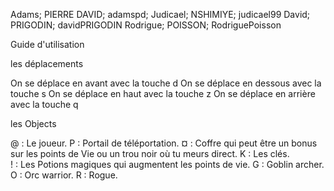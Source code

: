 Adams; PIERRE DAVID; adamspd; Judicael; NSHIMIYE; judicael99 David; PRIGODIN; davidPRIGODIN Rodrigue; POISSON; RodriguePoisson

Guide d'utilisation

les déplacements

On se déplace en avant avec la touche d On se déplace en dessous avec la touche s On se déplace en haut avec la touche z On se déplace en arrière avec la touche q

les Objects

@ : Le joueur.
P : Portail de téléportation. 
¤ : Coffre qui peut être un bonus sur les points de Vie ou un trou noir où tu meurs direct. 
K : Les clés.  
! : Les Potions magiques qui augmentent les points de vie.
G : Goblin archer.
O : Orc warrior.
R : Rogue.


